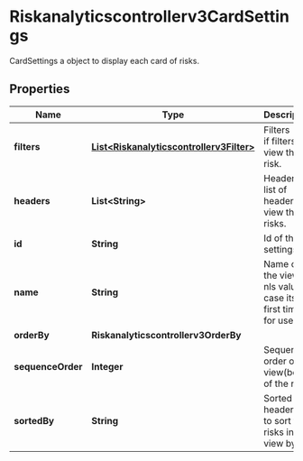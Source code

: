 

# Riskanalyticscontrollerv3CardSettings

CardSettings a object to display each card of risks.

## Properties

| Name | Type | Description | Notes |
|------------ | ------------- | ------------- | -------------|
|**filters** | [**List&lt;Riskanalyticscontrollerv3Filter&gt;**](Riskanalyticscontrollerv3Filter.md) | Filters - list if filters to view the risk. |  [optional] |
|**headers** | **List&lt;String&gt;** | Headers - list of headers to view the risks. |  [optional] |
|**id** | **String** | Id of the settings. |  [optional] |
|**name** | **String** | Name of the view - nls value in case its first time for user. |  [optional] |
|**orderBy** | **Riskanalyticscontrollerv3OrderBy** |  |  [optional] |
|**sequenceOrder** | **Integer** | Sequence  order of the view(box) of the risks. |  [optional] |
|**sortedBy** | **String** | Sorted by header_id to sort the risks in the view by. |  [optional] |



